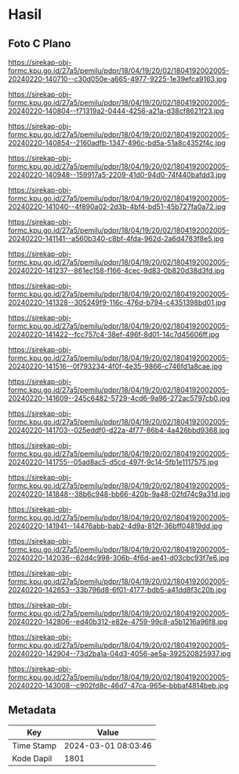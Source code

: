 # Hasil

## Foto C Plano

https://sirekap-obj-formc.kpu.go.id/27a5/pemilu/pdpr/18/04/19/20/02/1804192002005-20240220-140710--c30d050e-a665-4977-9225-1e39efca9163.jpg

https://sirekap-obj-formc.kpu.go.id/27a5/pemilu/pdpr/18/04/19/20/02/1804192002005-20240220-140804--f71319a2-0444-4256-a21a-d38cf8621f23.jpg

https://sirekap-obj-formc.kpu.go.id/27a5/pemilu/pdpr/18/04/19/20/02/1804192002005-20240220-140854--2160adfb-1347-496c-bd5a-51a8c4352f4c.jpg

https://sirekap-obj-formc.kpu.go.id/27a5/pemilu/pdpr/18/04/19/20/02/1804192002005-20240220-140948--159917a5-2209-41d0-94d0-74f440bafdd3.jpg

https://sirekap-obj-formc.kpu.go.id/27a5/pemilu/pdpr/18/04/19/20/02/1804192002005-20240220-141040--4f890a02-2d3b-4bf4-bd51-45b727fa0a72.jpg

https://sirekap-obj-formc.kpu.go.id/27a5/pemilu/pdpr/18/04/19/20/02/1804192002005-20240220-141141--a560b340-c8bf-4fda-962d-2a6d4783f8e5.jpg

https://sirekap-obj-formc.kpu.go.id/27a5/pemilu/pdpr/18/04/19/20/02/1804192002005-20240220-141237--861ec158-f166-4cec-9d83-0b820d38d3fd.jpg

https://sirekap-obj-formc.kpu.go.id/27a5/pemilu/pdpr/18/04/19/20/02/1804192002005-20240220-141328--305249f9-116c-476d-b794-c4351398bd01.jpg

https://sirekap-obj-formc.kpu.go.id/27a5/pemilu/pdpr/18/04/19/20/02/1804192002005-20240220-141422--fcc757c4-38ef-496f-8d01-14c7d45606ff.jpg

https://sirekap-obj-formc.kpu.go.id/27a5/pemilu/pdpr/18/04/19/20/02/1804192002005-20240220-141516--0f793234-4f0f-4e35-9866-c746fd1a8cae.jpg

https://sirekap-obj-formc.kpu.go.id/27a5/pemilu/pdpr/18/04/19/20/02/1804192002005-20240220-141609--245c6482-5729-4cd6-9a96-272ac5797cb0.jpg

https://sirekap-obj-formc.kpu.go.id/27a5/pemilu/pdpr/18/04/19/20/02/1804192002005-20240220-141703--025eddf0-d22a-4f77-86b4-4a426bbd9368.jpg

https://sirekap-obj-formc.kpu.go.id/27a5/pemilu/pdpr/18/04/19/20/02/1804192002005-20240220-141755--05ad8ac5-d5cd-497f-9c14-5fb1e1117575.jpg

https://sirekap-obj-formc.kpu.go.id/27a5/pemilu/pdpr/18/04/19/20/02/1804192002005-20240220-141848--38b6c948-bb66-420b-9a48-02fd74c9a31d.jpg

https://sirekap-obj-formc.kpu.go.id/27a5/pemilu/pdpr/18/04/19/20/02/1804192002005-20240220-141941--14476abb-bab2-4d9a-812f-36bff04819dd.jpg

https://sirekap-obj-formc.kpu.go.id/27a5/pemilu/pdpr/18/04/19/20/02/1804192002005-20240220-142036--62d4c998-306b-4f6d-ae41-d03cbc93f7e6.jpg

https://sirekap-obj-formc.kpu.go.id/27a5/pemilu/pdpr/18/04/19/20/02/1804192002005-20240220-142653--33b796d8-6f01-4177-bdb5-a41dd8f3c20b.jpg

https://sirekap-obj-formc.kpu.go.id/27a5/pemilu/pdpr/18/04/19/20/02/1804192002005-20240220-142806--ed40b312-e82e-4759-99c8-a5b1216a96f8.jpg

https://sirekap-obj-formc.kpu.go.id/27a5/pemilu/pdpr/18/04/19/20/02/1804192002005-20240220-142904--73d2ba1a-04d3-4056-ae5a-392520825937.jpg

https://sirekap-obj-formc.kpu.go.id/27a5/pemilu/pdpr/18/04/19/20/02/1804192002005-20240220-143008--c902fd8c-46d7-47ca-965e-bbbaf4814beb.jpg


## Metadata

| Key        | Value               |
| ---------- | ------------------- |
| Time Stamp | 2024-03-01 08:03:46 |
| Kode Dapil | 1801                |



